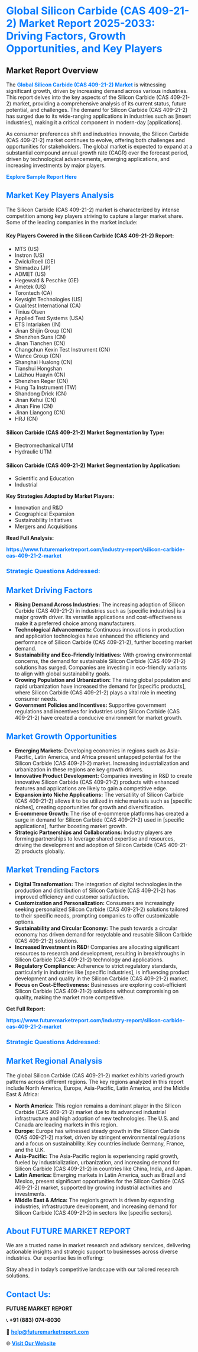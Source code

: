 <h1 style="color: #007BFF;">Global Silicon Carbide (CAS 409-21-2) Market Report 2025-2033: Driving Factors, Growth Opportunities, and Key Players</h1>

<section id="overview">
<h2>Market Report Overview</h2>
<p>The <a href="https://www.futuremarketreport.com/industry-report/silicon-carbide-cas-409-21-2-market" style="color: #007BFF; text-decoration: none;"><strong>Global Silicon Carbide (CAS 409-21-2) Market</strong></a> is witnessing significant growth, driven by increasing demand across various industries. This report delves into the key aspects of the Silicon Carbide (CAS 409-21-2) market, providing a comprehensive analysis of its current status, future potential, and challenges. The demand for Silicon Carbide (CAS 409-21-2) has surged due to its wide-ranging applications in industries such as [insert industries], making it a critical component in modern-day [applications].</p>
<p>As consumer preferences shift and industries innovate, the Silicon Carbide (CAS 409-21-2) market continues to evolve, offering both challenges and opportunities for stakeholders. The global market is expected to expand at a substantial compound annual growth rate (CAGR) over the forecast period, driven by technological advancements, emerging applications, and increasing investments by major players.</p>
</section>

<section id="overview">
<p><a href="https://www.futuremarketreport.com/request-sample/reportId=32730" style="color: #007BFF; text-decoration: none;"><strong>Explore Sample Report Here</strong></a></p>
</section>

<section id="key-players">
<h2 style="color: #007BFF;">Market Key Players Analysis</h2>
<p>The Silicon Carbide (CAS 409-21-2) market is characterized by intense competition among key players striving to capture a larger market share. Some of the leading companies in the market include:</p>
<h4>Key Players Covered in the Silicon Carbide (CAS 409-21-2) Report:</h4>
<ul><li>MTS (US)</li><li>Instron (US)</li><li>Zwick/Roell (GE)</li><li>Shimadzu (JP)</li><li>ADMET (US)</li><li>Hegewald &amp; Peschke (GE)</li><li>Ametek (US)</li><li>Torontech (CA)</li><li>Keysight Technologies (US)</li><li>Qualitest International (CA)</li><li>Tinius Olsen</li><li>Applied Test Systems (USA)</li><li>ETS Intarlaken (IN)</li><li>Jinan Shijin Group (CN)</li><li>Shenzhen Suns (CN)</li><li>Jinan Tianchen (CN)</li><li>Changchun Kexin Test Instrument (CN)</li><li>Wance Group (CN)</li><li>Shanghai Hualong (CN)</li><li>Tianshui Hongshan</li><li>Laizhou Huayin (CN)</li><li>Shenzhen Reger (CN)</li><li>Hung Ta Instrument (TW)</li><li>Shandong Drick (CN)</li><li>Jinan Kehui (CN)</li><li>Jinan Fine (CN)</li><li>Jinan Liangong (CN)</li><li>HRJ (CN)</li></ul>
<h4>Silicon Carbide (CAS 409-21-2) Market Segmentation by Type:</h4>
<ul><li>Electromechanical UTM</li><li>Hydraulic UTM</li></ul>

<h4>Silicon Carbide (CAS 409-21-2) Market Segmentation by Application:</h4>
<ul><li>Scientific and Education</li><li>Industrial</li></ul>
<p><strong>Key Strategies Adopted by Market Players:</strong></p>
<ul>
<li>Innovation and R&D</li>
<li>Geographical Expansion</li>
<li>Sustainability Initiatives</li>
<li>Mergers and Acquisitions</li>
</ul>
</section>

<section>
<p><strong>Read Full Analysis: </strong></p><a href="https://www.futuremarketreport.com/industry-report/silicon-carbide-cas-409-21-2-market" style="color: #007BFF; text-decoration: none;"><strong>https://www.futuremarketreport.com/industry-report/silicon-carbide-cas-409-21-2-market</strong></a>
<h3 style="color: #007BFF;">Strategic Questions Addressed:</h3>
</section>

<section id="driving-factors">
<h2 style="color: #007BFF;">Market Driving Factors</h2>
<ul>
<li><strong>Rising Demand Across Industries:</strong> The increasing adoption of Silicon Carbide (CAS 409-21-2) in industries such as [specific industries] is a major growth driver. Its versatile applications and cost-effectiveness make it a preferred choice among manufacturers.</li>
<li><strong>Technological Advancements:</strong> Continuous innovations in production and application technologies have enhanced the efficiency and performance of Silicon Carbide (CAS 409-21-2), further boosting market demand.</li>
<li><strong>Sustainability and Eco-Friendly Initiatives:</strong> With growing environmental concerns, the demand for sustainable Silicon Carbide (CAS 409-21-2) solutions has surged. Companies are investing in eco-friendly variants to align with global sustainability goals.</li>
<li><strong>Growing Population and Urbanization:</strong> The rising global population and rapid urbanization have increased the demand for [specific products], where Silicon Carbide (CAS 409-21-2) plays a vital role in meeting consumer needs.</li>
<li><strong>Government Policies and Incentives:</strong> Supportive government regulations and incentives for industries using Silicon Carbide (CAS 409-21-2) have created a conducive environment for market growth.</li>
</ul>
</section>

<section id="growth-opportunities">
<h2 style="color: #007BFF;">Market Growth Opportunities</h2>
<ul>
<li><strong>Emerging Markets:</strong> Developing economies in regions such as Asia-Pacific, Latin America, and Africa present untapped potential for the Silicon Carbide (CAS 409-21-2) market. Increasing industrialization and urbanization in these regions are key growth drivers.</li>
<li><strong>Innovative Product Development:</strong> Companies investing in R&D to create innovative Silicon Carbide (CAS 409-21-2) products with enhanced features and applications are likely to gain a competitive edge.</li>
<li><strong>Expansion into Niche Applications:</strong> The versatility of Silicon Carbide (CAS 409-21-2) allows it to be utilized in niche markets such as [specific niches], creating opportunities for growth and diversification.</li>
<li><strong>E-commerce Growth:</strong> The rise of e-commerce platforms has created a surge in demand for Silicon Carbide (CAS 409-21-2) used in [specific applications], further boosting market growth.</li>
<li><strong>Strategic Partnerships and Collaborations:</strong> Industry players are forming partnerships to leverage shared expertise and resources, driving the development and adoption of Silicon Carbide (CAS 409-21-2) products globally.</li>
</ul>
</section>

<section id="trending-factors">
<h2 style="color: #007BFF;">Market Trending Factors</h2>
<ul>
<li><strong>Digital Transformation:</strong> The integration of digital technologies in the production and distribution of Silicon Carbide (CAS 409-21-2) has improved efficiency and customer satisfaction.</li>
<li><strong>Customization and Personalization:</strong> Consumers are increasingly seeking personalized Silicon Carbide (CAS 409-21-2) solutions tailored to their specific needs, prompting companies to offer customizable options.</li>
<li><strong>Sustainability and Circular Economy:</strong> The push towards a circular economy has driven demand for recyclable and reusable Silicon Carbide (CAS 409-21-2) solutions.</li>
<li><strong>Increased Investment in R&D:</strong> Companies are allocating significant resources to research and development, resulting in breakthroughs in Silicon Carbide (CAS 409-21-2) technology and applications.</li>
<li><strong>Regulatory Compliance:</strong> Adherence to strict regulatory standards, particularly in industries like [specific industries], is influencing product development and quality in the Silicon Carbide (CAS 409-21-2) market.</li>
<li><strong>Focus on Cost-Effectiveness:</strong> Businesses are exploring cost-efficient Silicon Carbide (CAS 409-21-2) solutions without compromising on quality, making the market more competitive.</li>
</ul>
</section>

<section>
<p><strong>Get Full Report: </strong></p><a href="https://www.futuremarketreport.com/industry-report/silicon-carbide-cas-409-21-2-market" style="color: #007BFF; text-decoration: none;"><strong>https://www.futuremarketreport.com/industry-report/silicon-carbide-cas-409-21-2-market</strong></a>
<h3 style="color: #007BFF;">Strategic Questions Addressed:</h3>
</section>


<section id="regional-analysis">
<h2 style="color: #007BFF;">Market Regional Analysis</h2>
<p>The global Silicon Carbide (CAS 409-21-2) market exhibits varied growth patterns across different regions. The key regions analyzed in this report include North America, Europe, Asia-Pacific, Latin America, and the Middle East & Africa:</p>
<ul>
<li><strong>North America:</strong> This region remains a dominant player in the Silicon Carbide (CAS 409-21-2) market due to its advanced industrial infrastructure and high adoption of new technologies. The U.S. and Canada are leading markets in this region.</li>
<li><strong>Europe:</strong> Europe has witnessed steady growth in the Silicon Carbide (CAS 409-21-2) market, driven by stringent environmental regulations and a focus on sustainability. Key countries include Germany, France, and the U.K.</li>
<li><strong>Asia-Pacific:</strong> The Asia-Pacific region is experiencing rapid growth, fueled by industrialization, urbanization, and increasing demand for Silicon Carbide (CAS 409-21-2) in countries like China, India, and Japan.</li>
<li><strong>Latin America:</strong> Emerging markets in Latin America, such as Brazil and Mexico, present significant opportunities for the Silicon Carbide (CAS 409-21-2) market, supported by growing industrial activities and investments.</li>
<li><strong>Middle East & Africa:</strong> The region’s growth is driven by expanding industries, infrastructure development, and increasing demand for Silicon Carbide (CAS 409-21-2) in sectors like [specific sectors].</li>
</ul>
</section>

<footer>
<h2 style="color: #007BFF;">About FUTURE MARKET REPORT</h2>
<p>We are a trusted name in market research and advisory services, delivering actionable insights and strategic support to businesses across diverse industries. Our expertise lies in offering:</p>

<p>Stay ahead in today’s competitive landscape with our tailored research solutions.</p>

<h2 style="color: #007BFF;">Contact Us:</h2>
<p><strong>FUTURE MARKET REPORT</strong></p>
<p>📞 <strong>+91 (883) 074-8030</strong></p>
<p>📧 <strong><a href="mailto:help@futuremarketreport.com" style="color: #007BFF;">help@futuremarketreport.com</a></strong></p>
<p>🌐 <strong><a href="https://www.futuremarketreport.com/" style="color: #007BFF;">Visit Our Website</a></strong></p>
</footer>